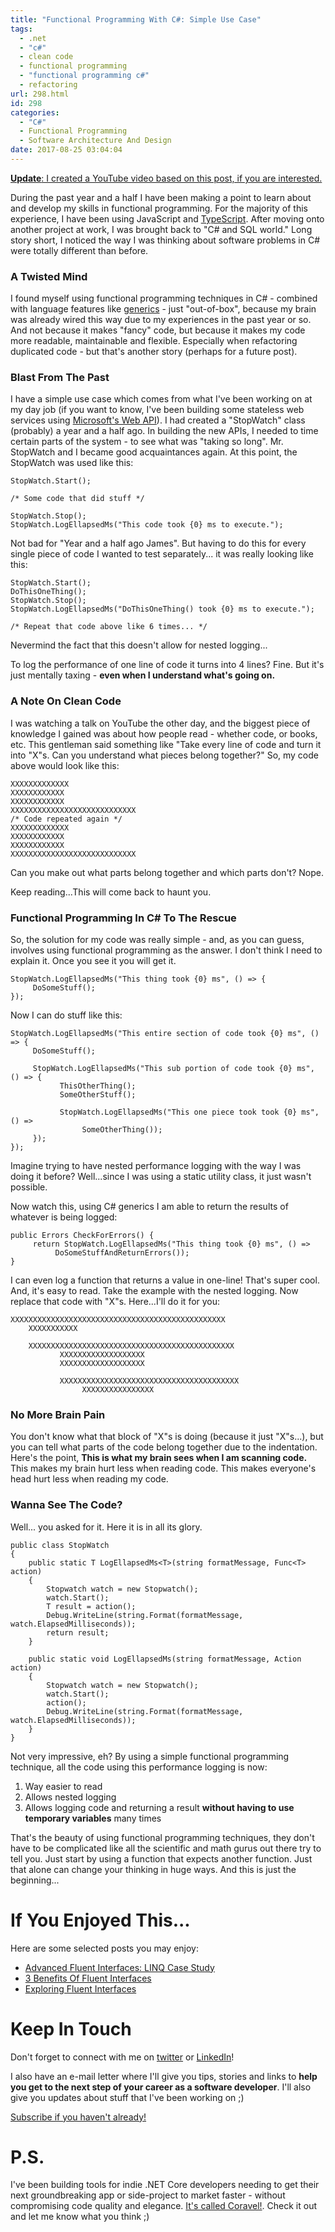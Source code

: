 ```yaml
---
title: "Functional Programming With C#: Simple Use Case"
tags:
  - .net
  - "c#"
  - clean code
  - functional programming
  - "functional programming c#"
  - refactoring
url: 298.html
id: 298
categories:
  - "C#"
  - Functional Programming
  - Software Architecture And Design
date: 2017-08-25 03:04:04
---
```


[**Update**: I created a YouTube video based on this post, if you are interested.](https://youtu.be/dfwBEIr5giY)

During the past year and a half I have been making a point to learn about and develop my skills in functional programming. For the majority of this experience, I have been using JavaScript and [TypeScript](http://www.typescriptlang.org/). After moving onto another project at work, I was brought back to "C# and SQL world." Long story short, I noticed the way I was thinking about software problems in C# were totally different than before.

<!--more-->

### A Twisted Mind

I found myself using functional programming techniques in C# - combined with language features like [generics](https://docs.microsoft.com/en-us/dotnet/csharp/programming-guide/generics/) - just "out-of-box", because my brain was already wired this way due to my experiences in the past year or so. And not because it makes "fancy" code, but because it makes my code more readable, maintainable and flexible. Especially when refactoring duplicated code - but that's another story (perhaps for a future post).

### Blast From The Past

I have a simple use case which comes from what I've been working on at my day job (if you want to know, I've been building some stateless web services using [Microsoft's Web API](https://www.asp.net/web-api)). I had created a "StopWatch" class (probably) a year and a half ago. In building the new APIs, I needed to time certain parts of the system - to see what was "taking so long". Mr. StopWatch and I became good acquaintances again. At this point, the StopWatch was used like this:

```
StopWatch.Start();

/* Some code that did stuff */

StopWatch.Stop();
StopWatch.LogEllapsedMs("This code took {0} ms to execute.");
```

Not bad for "Year and a half ago James". But having to do this for every single piece of code I wanted to test separately... it was really looking like this:

```
StopWatch.Start();
DoThisOneThing();
StopWatch.Stop();
StopWatch.LogEllapsedMs("DoThisOneThing() took {0} ms to execute.");

/* Repeat that code above like 6 times... */
```

Nevermind the fact that this doesn't allow for nested logging...

To log the performance of one line of code it turns into 4 lines? Fine. But it's just mentally taxing - **even when I understand what's going on.**

### A Note On Clean Code

I was watching a talk on YouTube the other day, and the biggest piece of knowledge I gained was about how people read - whether code, or books, etc. This gentleman said something like "Take every line of code and turn it into "X"s. Can you understand what pieces belong together?" So, my code above would look like this:

```
XXXXXXXXXXXXX
XXXXXXXXXXXX
XXXXXXXXXXXX
XXXXXXXXXXXXXXXXXXXXXXXXXXXX
/* Code repeated again */
XXXXXXXXXXXXX
XXXXXXXXXXXX
XXXXXXXXXXXX
XXXXXXXXXXXXXXXXXXXXXXXXXXXX
```

Can you make out what parts belong together and which parts don't? Nope.

Keep reading...This will come back to haunt you.

### Functional Programming In C# To The Rescue

So, the solution for my code was really simple - and, as you can guess, involves using functional programming as the answer. I don't think I need to explain it. Once you see it you will get it.

```
StopWatch.LogEllapsedMs("This thing took {0} ms", () => {
     DoSomeStuff();
});
```

Now I can do stuff like this:

```
StopWatch.LogEllapsedMs("This entire section of code took {0} ms", () => {
     DoSomeStuff();

     StopWatch.LogEllapsedMs("This sub portion of code took {0} ms", () => {
           ThisOtherThing();
           SomeOtherStuff();

           StopWatch.LogEllapsedMs("This one piece took took {0} ms", () =>
                SomeOtherThing());
     });
});
```

Imagine trying to have nested performance logging with the way I was doing it before? Well...since I was using a static utility class, it just wasn't possible.

Now watch this, using C# generics I am able to return the results of whatever is being logged:

```
public Errors CheckForErrors() {
     return StopWatch.LogEllapsedMs("This thing took {0} ms", () =>
          DoSomeStuffAndReturnErrors());
}
```

I can even log a function that returns a value in one-line! That's super cool. And, it's easy to read. Take the example with the nested logging. Now replace that code with "X"s. Here...I'll do it for you:

```
XXXXXXXXXXXXXXXXXXXXXXXXXXXXXXXXXXXXXXXXXXXXXXXX
    XXXXXXXXXXX

    XXXXXXXXXXXXXXXXXXXXXXXXXXXXXXXXXXXXXXXXXXXXXX
           XXXXXXXXXXXXXXXXXXX
           XXXXXXXXXXXXXXXXXXX

           XXXXXXXXXXXXXXXXXXXXXXXXXXXXXXXXXXXXXXXX
                XXXXXXXXXXXXXXXX
```

### No More Brain Pain

You don't know what that block of "X"s is doing (because it just "X"s...), but you can tell what parts of the code belong together due to the indentation. Here's the point, **This is what my brain sees when I am scanning code.** This makes my brain hurt less when reading code. This makes everyone's head hurt less when reading my code.

### Wanna See The Code?

Well... you asked for it. Here it is in all its glory.

```
public class StopWatch
{
    public static T LogEllapsedMs<T>(string formatMessage, Func<T> action)
    {
        Stopwatch watch = new Stopwatch();
        watch.Start();
        T result = action();
        Debug.WriteLine(string.Format(formatMessage, watch.ElapsedMilliseconds));
        return result;
    }

    public static void LogEllapsedMs(string formatMessage, Action action)
    {
        Stopwatch watch = new Stopwatch();
        watch.Start();
        action();
        Debug.WriteLine(string.Format(formatMessage, watch.ElapsedMilliseconds));
    }
}
```

Not very impressive, eh? By using a simple functional programming technique, all the code using this performance logging is now:

1. Way easier to read
2. Allows nested logging
3. Allows logging code and returning a result **without having to use temporary variables** many times

That's the beauty of using functional programming techniques, they don't have to be complicated like all the scientific and math gurus out there try to tell you. Just start by using a function that expects another function. Just that alone can change your thinking in huge ways. And this is just the beginning...

# If You Enjoyed This...

Here are some selected posts you may enjoy:

- [Advanced Fluent Interfaces: LINQ Case Study](https://www.blog.jamesmichaelhickey.com/advanced-fluent-interfaces-linq-case-study/)
- [3 Benefits Of Fluent Interfaces](https://www.blog.jamesmichaelhickey.com/3-benefits-fluent-interfaces/)
- [Exploring Fluent Interfaces](https://www.blog.jamesmichaelhickey.com/exploring-fluent-interface/)

# Keep In Touch

Don't forget to connect with me on [twitter](https://twitter.com/jamesmh_dev) or [LinkedIn](https://www.linkedin.com/in/jamesmhickey/)!

I also have an e-mail letter where I'll give you tips, stories and links to **help you get to the next step of your career as a software developer**. I'll also give you updates about stuff that I've been working on ;)

[Subscribe if you haven't already!](https://tinyletter.com/jamesmh)

# P.S.

I've been building tools for indie .NET Core developers needing to get their next groundbreaking app or side-project to market faster - without compromising code quality and elegance. [It's called Coravel!](https://github.com/jamesmh/coravel). Check it out and let me know what you think ;)
